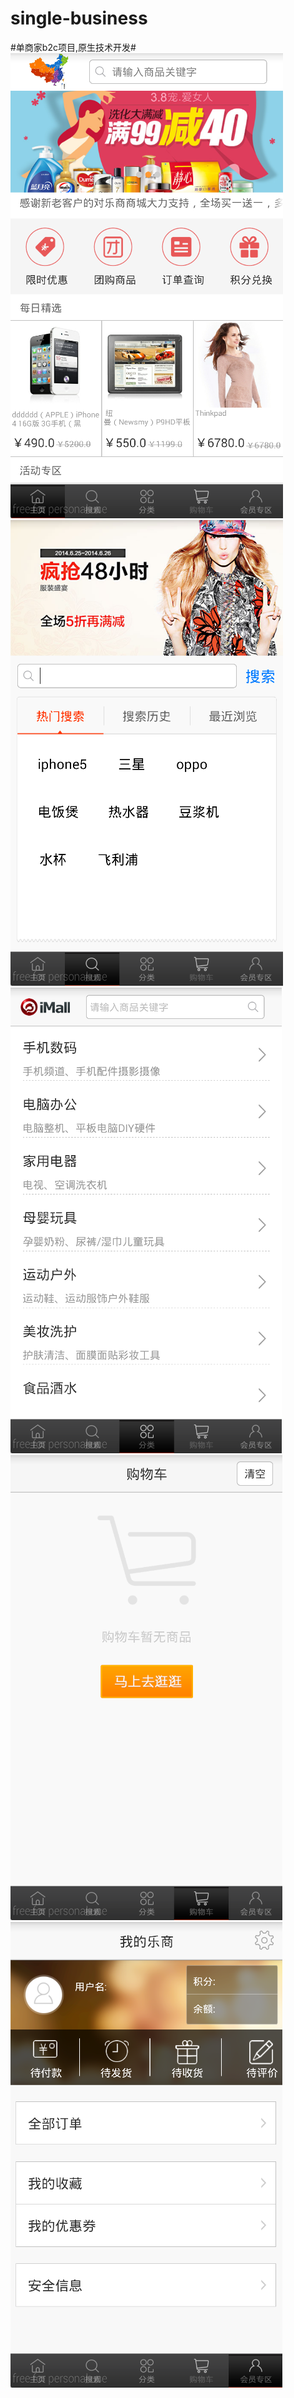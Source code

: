 # single-business
#单商家b2c项目,原生技术开发#
![](https://github.com/zhuojunyj/single-business/blob/master/screenshots/QQ20150903-2.png)
![](https://github.com/zhuojunyj/single-business/blob/master/screenshots/QQ20150903-3.png)
![](https://github.com/zhuojunyj/single-business/blob/master/screenshots/QQ20150903-4.png)
![](https://github.com/zhuojunyj/single-business/blob/master/screenshots/QQ20150903-5.png)
![](https://github.com/zhuojunyj/single-business/blob/master/screenshots/QQ20150903-6.png)
